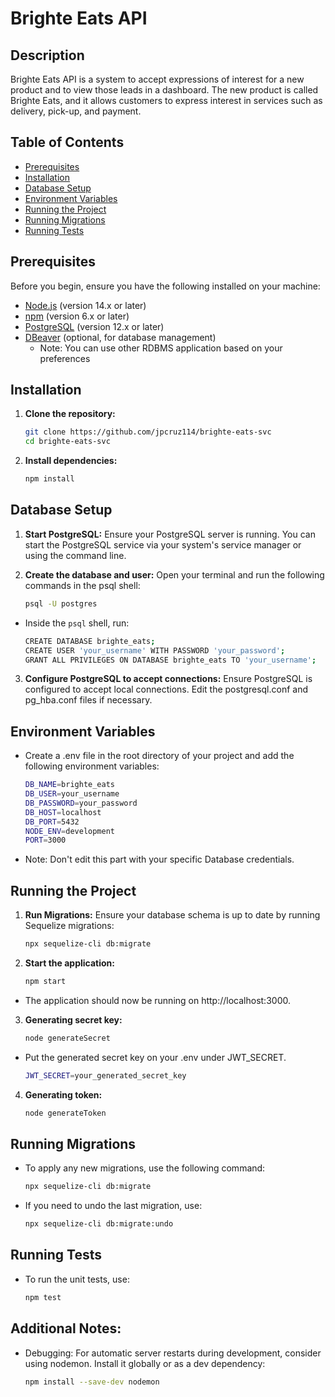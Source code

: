 # Brighte Eats API

## Description

Brighte Eats API is a system to accept expressions of interest for a new product and to view those leads in a dashboard. The new product is called Brighte Eats, and it allows customers to express interest in services such as delivery, pick-up, and payment.

## Table of Contents

- [Prerequisites](#prerequisites)
- [Installation](#installation)
- [Database Setup](#database-setup)
- [Environment Variables](#environment-variables)
- [Running the Project](#running-the-project)
- [Running Migrations](#running-migrations)
- [Running Tests](#running-tests)

## Prerequisites

Before you begin, ensure you have the following installed on your machine:

- [Node.js](https://nodejs.org/en/download/) (version 14.x or later)
- [npm](https://www.npmjs.com/get-npm) (version 6.x or later)
- [PostgreSQL](https://www.postgresql.org/download/) (version 12.x or later)
- [DBeaver](https://dbeaver.io/download/) (optional, for database management)
    - Note: You can use other RDBMS application based on your preferences

## Installation

1. **Clone the repository:**

   ```bash
   git clone https://github.com/jpcruz114/brighte-eats-svc
   cd brighte-eats-svc

2. **Install dependencies:**
    ```bash
    npm install

## Database Setup
1. **Start PostgreSQL:**
    Ensure your PostgreSQL server is running. You can start the PostgreSQL service via your system's service manager or using the command line.

2. **Create the database and user:**
    Open your terminal and run the following commands in the psql shell:

    ```bash
    psql -U postgres

- Inside the `psql` shell, run:
    ```bash
    CREATE DATABASE brighte_eats;
    CREATE USER 'your_username' WITH PASSWORD 'your_password';
    GRANT ALL PRIVILEGES ON DATABASE brighte_eats TO 'your_username';

3. **Configure PostgreSQL to accept connections:**
    Ensure PostgreSQL is configured to accept local connections. Edit the postgresql.conf and pg_hba.conf files if necessary.

## Environment Variables
- Create a .env file in the root directory of your project and add the following environment variables:
    ```bash
    DB_NAME=brighte_eats
    DB_USER=your_username
    DB_PASSWORD=your_password
    DB_HOST=localhost
    DB_PORT=5432
    NODE_ENV=development
    PORT=3000

- Note: Don't edit this part with your specific Database credentials.

## Running the Project
1. **Run Migrations:**
    Ensure your database schema is up to date by running Sequelize migrations:

    ```bash
    npx sequelize-cli db:migrate

2. **Start the application:**

    ```bash
    npm start

- The application should now be running on http://localhost:3000.

3. **Generating secret key:**

    ```bash
    node generateSecret

- Put the generated secret key on your .env under JWT_SECRET.

    ```bash
    JWT_SECRET=your_generated_secret_key

4. **Generating token:**

    ```bash
    node generateToken

## Running Migrations
- To apply any new migrations, use the following command:
    ```bash
    npx sequelize-cli db:migrate

- If you need to undo the last migration, use:
    ```bash
    npx sequelize-cli db:migrate:undo

## Running Tests
- To run the unit tests, use:
    ```bash
    npm test

## Additional Notes:
- Debugging: For automatic server restarts during development, consider using nodemon. Install it globally or as a dev dependency:
    ```bash
    npm install --save-dev nodemon